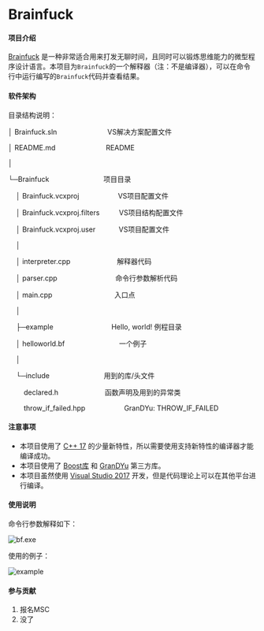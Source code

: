# Brainfuck

#### 项目介绍
[Brainfuck](https://en.wikipedia.org/wiki/Brainfuck) 是一种非常适合用来打发无聊时间，且同时可以锻炼思维能力的微型程序设计语言。本项目为`Brainfuck`的一个解释器（注：不是编译器），可以在命令行中运行编写的`Brainfuck`代码并查看结果。

#### 软件架构

目录结构说明：

│  Brainfuck.sln&nbsp;&nbsp;&nbsp;&nbsp;&nbsp;&nbsp;&nbsp;&nbsp;&nbsp;&nbsp;&nbsp;&nbsp;&nbsp;&nbsp;&nbsp;&nbsp;&nbsp;&nbsp;&nbsp;&nbsp;&nbsp;&nbsp;&nbsp;&nbsp;&nbsp;&nbsp;VS解决方案配置文件  

│  README.md&nbsp;&nbsp;&nbsp;&nbsp;&nbsp;&nbsp;&nbsp;&nbsp;&nbsp;&nbsp;&nbsp;&nbsp;&nbsp;&nbsp;&nbsp;&nbsp;&nbsp;&nbsp;&nbsp;&nbsp;&nbsp;&nbsp;&nbsp;&nbsp;&nbsp;&nbsp;README  

│  
  
└─Brainfuck&nbsp;&nbsp;&nbsp;&nbsp;&nbsp;&nbsp;&nbsp;&nbsp;&nbsp;&nbsp;&nbsp;&nbsp;&nbsp;&nbsp;&nbsp;&nbsp;&nbsp;&nbsp;&nbsp;&nbsp;&nbsp;&nbsp;&nbsp;&nbsp;&nbsp;&nbsp;&nbsp;&nbsp;项目目录  
  
&nbsp;&nbsp;&nbsp;&nbsp;│  Brainfuck.vcxproj&nbsp;&nbsp;&nbsp;&nbsp;&nbsp;&nbsp;&nbsp;&nbsp;&nbsp;&nbsp;&nbsp;&nbsp;&nbsp;&nbsp;&nbsp;&nbsp;&nbsp;&nbsp;&nbsp;&nbsp;VS项目配置文件  
  
&nbsp;&nbsp;&nbsp;&nbsp;│  Brainfuck.vcxproj.filters&nbsp;&nbsp;&nbsp;&nbsp;&nbsp;&nbsp;&nbsp;&nbsp;&nbsp;&nbsp;VS项目结构配置文件  
  
&nbsp;&nbsp;&nbsp;&nbsp;│  Brainfuck.vcxproj.user&nbsp;&nbsp;&nbsp;&nbsp;&nbsp;&nbsp;&nbsp;&nbsp;&nbsp;&nbsp;&nbsp;&nbsp;VS项目配置文件  
  
&nbsp;&nbsp;&nbsp;&nbsp;│  
  
&nbsp;&nbsp;&nbsp;&nbsp;│  interpreter.cpp&nbsp;&nbsp;&nbsp;&nbsp;&nbsp;&nbsp;&nbsp;&nbsp;&nbsp;&nbsp;&nbsp;&nbsp;&nbsp;&nbsp;&nbsp;&nbsp;&nbsp;&nbsp;&nbsp;&nbsp;&nbsp;&nbsp;&nbsp;&nbsp;解释器代码  
  
&nbsp;&nbsp;&nbsp;&nbsp;│  parser.cpp&nbsp;&nbsp;&nbsp;&nbsp;&nbsp;&nbsp;&nbsp;&nbsp;&nbsp;&nbsp;&nbsp;&nbsp;&nbsp;&nbsp;&nbsp;&nbsp;&nbsp;&nbsp;&nbsp;&nbsp;&nbsp;&nbsp;&nbsp;&nbsp;&nbsp;&nbsp;&nbsp;&nbsp;&nbsp;&nbsp;命令行参数解析代码  
  
&nbsp;&nbsp;&nbsp;&nbsp;│  main.cpp&nbsp;&nbsp;&nbsp;&nbsp;&nbsp;&nbsp;&nbsp;&nbsp;&nbsp;&nbsp;&nbsp;&nbsp;&nbsp;&nbsp;&nbsp;&nbsp;&nbsp;&nbsp;&nbsp;&nbsp;&nbsp;&nbsp;&nbsp;&nbsp;&nbsp;&nbsp;&nbsp;&nbsp;&nbsp;&nbsp;&nbsp;&nbsp;入口点  
  
&nbsp;&nbsp;&nbsp;&nbsp;│  
  
&nbsp;&nbsp;&nbsp;&nbsp;├─example&nbsp;&nbsp;&nbsp;&nbsp;&nbsp;&nbsp;&nbsp;&nbsp;&nbsp;&nbsp;&nbsp;&nbsp;&nbsp;&nbsp;&nbsp;&nbsp;&nbsp;&nbsp;&nbsp;&nbsp;&nbsp;&nbsp;&nbsp;&nbsp;&nbsp;&nbsp;&nbsp;&nbsp;&nbsp;&nbsp;Hello, world! 例程目录  
  
&nbsp;&nbsp;&nbsp;&nbsp;│      helloworld.bf&nbsp;&nbsp;&nbsp;&nbsp;&nbsp;&nbsp;&nbsp;&nbsp;&nbsp;&nbsp;&nbsp;&nbsp;&nbsp;&nbsp;&nbsp;&nbsp;&nbsp;&nbsp;&nbsp;&nbsp;&nbsp;&nbsp;&nbsp;&nbsp;&nbsp;&nbsp;&nbsp;&nbsp;一个例子  
  
&nbsp;&nbsp;&nbsp;&nbsp;│  
  
&nbsp;&nbsp;&nbsp;&nbsp;└─include&nbsp;&nbsp;&nbsp;&nbsp;&nbsp;&nbsp;&nbsp;&nbsp;&nbsp;&nbsp;&nbsp;&nbsp;&nbsp;&nbsp;&nbsp;&nbsp;&nbsp;&nbsp;&nbsp;&nbsp;&nbsp;&nbsp;&nbsp;&nbsp;&nbsp;&nbsp;&nbsp;&nbsp;用到的库/头文件  
  
&nbsp;&nbsp;&nbsp;&nbsp;&nbsp;&nbsp;&nbsp;&nbsp;declared.h&nbsp;&nbsp;&nbsp;&nbsp;&nbsp;&nbsp;&nbsp;&nbsp;&nbsp;&nbsp;&nbsp;&nbsp;&nbsp;&nbsp;&nbsp;&nbsp;&nbsp;&nbsp;&nbsp;&nbsp;&nbsp;&nbsp;&nbsp;&nbsp;函数声明及用到的异常类  
  
&nbsp;&nbsp;&nbsp;&nbsp;&nbsp;&nbsp;&nbsp;&nbsp;throw_if_failed.hpp&nbsp;&nbsp;&nbsp;&nbsp;&nbsp;&nbsp;&nbsp;&nbsp;&nbsp;&nbsp;&nbsp;&nbsp;&nbsp;&nbsp;&nbsp;&nbsp;&nbsp;&nbsp;&nbsp;&nbsp;GranDYu: THROW_IF_FAILED  


#### 注意事项

- 本项目使用了 [C++ 17](https://isocpp.org/std/the-standard) 的少量新特性，所以需要使用支持新特性的编译器才能编译成功。
- 本项目使用了 [Boost库](https://www.boost.org/) 和 [GranDYu](https://gitee.com/spwang/GranDYu) 第三方库。
- 本项目虽然使用 [Visual Studio 2017](https://visualstudio.microsoft.com/) 开发，但是代码理论上可以在其他平台进行编译。

#### 使用说明

命令行参数解释如下：

![bf.exe](http://omjn1u0j6.bkt.clouddn.com/18-9-27/4058221.jpg)

使用的例子：

![example](http://omjn1u0j6.bkt.clouddn.com/18-9-27/78986759.jpg)

#### 参与贡献

1. 报名MSC
2. 没了

